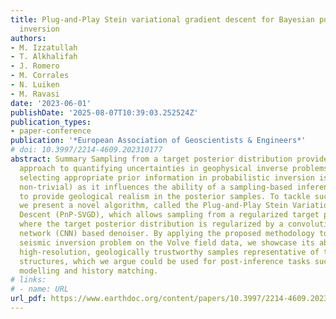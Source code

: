 ```yaml
---
title: Plug-and-Play Stein variational gradient descent for Bayesian post-stack seismic
  inversion
authors:
- M. Izzatullah
- T. Alkhalifah
- J. Romero
- M. Corrales
- N. Luiken
- M. Ravasi
date: '2023-06-01'
publishDate: '2025-08-07T10:39:03.252524Z'
publication_types:
- paper-conference
publication: '*European Association of Geoscientists & Engineers*'
# doi: 10.3997/2214-4609.202310177
abstract: Summary Sampling from a target posterior distribution provides a fundamental
  approach to quantifying uncertainties in geophysical inverse problems. However,
  selecting appropriate prior information in probabilistic inversion is crucial (yet
  non-trivial) as it influences the ability of a sampling-based inference algorithm
  to provide geological realism in the posterior samples. To tackle such a challenge,
  we present a novel algorithm, called the Plug-and-Play Stein Variational Gradient
  Descent (PnP-SVGD), which allows sampling from a regularized target posterior distribution,
  where the target posterior distribution is regularized by a convolutional neural
  network (CNN) based denoiser. By applying the proposed methodology to a post-stack
  seismic inversion problem on the Volve field data, we showcase its ability to produce
  high-resolution, geologically trustworthy samples representative of the subsurface
  structures, which we argue could be used for post-inference tasks such as reservoir
  modelling and history matching.
# links:
# - name: URL
url_pdf: https://www.earthdoc.org/content/papers/10.3997/2214-4609.202310177
---
```


